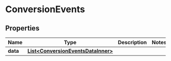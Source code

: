 

# ConversionEvents

## Properties

Name | Type | Description | Notes
------------ | ------------- | ------------- | -------------
**data** | [**List&lt;ConversionEventsDataInner&gt;**](ConversionEventsDataInner.md) |  | 




